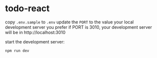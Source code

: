# todo-react

copy `.env.sample` to `.env`
update the `PORT` to the value your local development server you prefer
if PORT is 3010, your development server will be in http://localhost:3010

start the development server:
```
npm run dev
```
